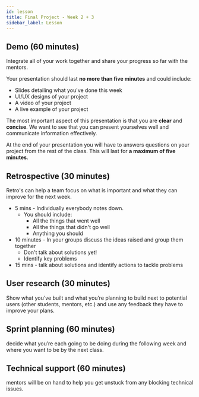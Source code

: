 ```yaml
---
id: lesson
title: Final Project - Week 2 + 3
sidebar_label: Lesson
---
```


## Demo (60 minutes)

Integrate all of your work together and share your progress so far with the mentors.

Your presentation should last **no more than five minutes** and could include:

- Slides detailing what you've done this week
- UI/UX designs of your project
- A video of your project
- A live example of your project

The most important aspect of this presentation is that you are **clear** and **concise**. We want to see that you can present yourselves well and communicate information effectively.

At the end of your presentation you will have to answers questions on your project from the rest of the class. This will last for **a maximum of five minutes**.

## Retrospective (30 minutes)

Retro's can help a team focus on what is important and what they can improve for the next week.

- 5 mins - Individually everybody notes down.
  - You should include:
    - All the things that went well
    - All the things that didn't go well
    - Anything you should
- 10 minutes - In your groups discuss the ideas raised and group them together
  - Don't talk about solutions yet!
  - Identify key problems
- 15 mins - talk about solutions and identify actions to tackle problems

## User research (30 minutes)

Show what you’ve built and what you’re planning to build next to potential users (other students, mentors, etc.) and use any feedback they have to improve your plans.

## Sprint planning (60 minutes)

decide what you’re each going to be doing during the following week and where you want to be by the next class.

## Technical support (60 minutes)

mentors will be on hand to help you get unstuck from any blocking technical issues.
